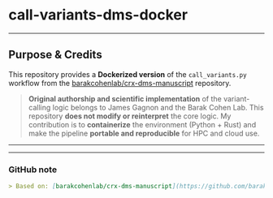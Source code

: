 # call-variants-dms-docker


---

## Purpose & Credits

This repository provides a **Dockerized version** of the `call_variants.py` workflow from the [barakcohenlab/crx-dms-manuscript](https://github.com/barakcohenlab/crx-dms-manuscript) repository.

>  **Original authorship and scientific implementation** of the variant-calling logic belongs to James Gagnon and the Barak Cohen Lab.
>  This repository **does not modify or reinterpret** the core logic.
>  My contribution is to **containerize** the environment (Python + Rust) and make the pipeline **portable and reproducible** for HPC and cloud use.

---
---

### GitHub note


```markdown
> Based on: [barakcohenlab/crx-dms-manuscript](https://github.com/barakcohenlab/crx-dms-manuscript)
```

